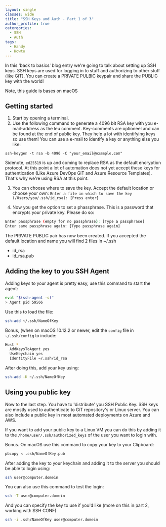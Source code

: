 ```yaml
---
layout: single
classes: wide
title: "SSH Keys and Auth - Part 1 of 3"
author_profile: true
catergories:
  - SSH
  - Auth
tags:
  - Handy
  - Howto
---
```


In this 'back to basics' blog entry we're going to talk about setting up SSH keys. SSH keys are used for logging in to stuff and authorizing to other stuff (like GiT). You can create a PRIVATE PULBIC keypair and share the PUBLIC key with the world!

Note, this guide is bases on macOS

## Getting started
1. Start by opening a terminal.
2. Use the following command to generate a 4096 bit RSA key with you e-mail-address as the leu comment. Key-comments are optioneel and can be found at the end of public key. They help a lot with identifying keys so use them! You can use a e-mail to identify a key or anything else you like:

`ssh-keygen -t rsa -b 4096 -C "your_email@example.com"`

Sidenote, `ed25519` is up and coming to replace RSA as the default encryption protocol. At this point a lot of automation does not yet accept these keys for authentication (Like Azure DevOps GiT and Azure Resource Templates). That's why we're using RSA at this point.

3. You can choose where to save the key. Accept the default location or choose your own:
`Enter a file in which to save the key (/Users/you/.ssh/id_rsa): [Press enter]`

4. Now you get the option to set a phassphrase. This is a password that encrypts your private key. Please do so:
```bash
Enter passphrase (empty for no passphrase): [Type a passphrase]
Enter same passphrase again: [Type passphrase again]
```

The PRIVATE PUBLIC pair has now been created. If you accepted the default location and name you will find 2 files in ~/.ssh

* id_rsa
* id_rsa.pub

## Adding the key to you SSH Agent
Adding keys to your agent is pretty easy, use this command to start the agent:

```bash
eval "$(ssh-agent -s)"
> Agent pid 59566
```

Use this to load the file:

```bash
ssh-add ~/.ssh/NameOfKey
```

Bonus, (when on macOS 10.12.2 or newer, edit the `config` file in `~/.ssh/config` to include:

```bash
Host *
  AddKeysToAgent yes
  UseKeychain yes
  IdentityFile ~/.ssh/id_rsa
```

After doing this, add your key using:

```bash
ssh-add -K ~/.ssh/NameOfKey
```

## Using you public key
Now to the last step. You have to 'distribute' you SSH Public Key. SSH keys are mostly used to authenticate to GiT repository's or Linux server. You can also include a public key in most automated deployments on Azure and AWS.

If you want to add your public key to a Linux VM you can do this by adding it to the `/home/user/.ssh/authorized_keys` of the user you want to login with. 

Bonus. On macOS use this command to copy your key to your Clipboard:

```bash
pbcopy < .ssh/NameOfKey.pub
```

After adding the key to your keychain and adding it to the server you should be able to login using:
```bash
ssh user@computer.domein
```

You can also use this command to test the login:
```bash
ssh -T user@computer.domein
```

And you can specify the key to use if you'd like (more on this in part 2, working with SSH CONF)
```bash
ssh -i .ssh/NameOfKey user@computer.domein
```